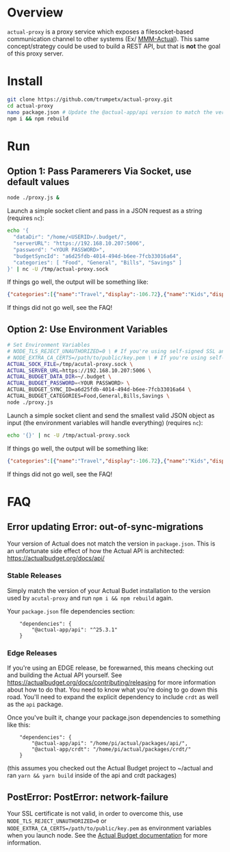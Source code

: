 # Overview
`actual-proxy` is a proxy service which exposes a filesocket-based communication channel to other systems (Ex/ [MMM-Actual](https://github.com/trumpetx/MMM-Actual)).  This same concept/strategy could be used to build a REST API, but that is **not** the goal of this proxy server.

# Install
```bash
git clone https://github.com/trumpetx/actual-proxy.git
cd actual-proxy
nano package.json # Update the @actual-app/api version to match the version of your server
npm i && npm rebuild
```

# Run
## Option 1: Pass Paramerers Via Socket, use default values
```bash
node ./proxy.js &
```
Launch a simple socket client and pass in a JSON request as a string (requires `nc`):
```bash
echo '{
  "dataDir": "/home/<USERID>/.budget/",
  "serverURL": "https://192.168.10.207:5006",
  "password": "<YOUR PASSWORD>",
  "budgetSyncId": "a6d25fdb-4014-494d-b6ee-7fcb33016a64",
  "categories": [ "Food", "General", "Bills", "Savings" ]
}' | nc -U /tmp/actual-proxy.sock
```
If things go well, the output will be something like:
```json
{"categories":[{"name":"Travel","display":-106.72},{"name":"Kids","display":-153.98},{"name":"Entertainment","display":-292.13},{"name":"Healthcare","display":-190.43},{"name":"Food","display":-233.9},{"name":"General","display":-291.34},{"name":"Bills","display":-2382.23}]}
```
If things did not go well, see the FAQ!

## Option 2: Use Environment Variables
```bash
# Set Environment Variables
# NODE_TLS_REJECT_UNAUTHORIZED=0 \ # If you're using self-signed SSL and want the easy way
# NODE_EXTRA_CA_CERTS=/path/to/public/key.pem \ # If you're using self-signed SSL and want the correct way
ACTUAL_SOCK_FILE=/tmp/acutal-proxy.sock \
ACTUAL_SERVER_URL=https://192.168.10.207:5006 \
ACTUAL_BUDGET_DATA_DIR=~/.budget \
ACTUAL_BUDGET_PASSWORD=<YOUR PASSWORD> \
ACTUAL_BUDGET_SYNC_ID=a6d25fdb-4014-494d-b6ee-7fcb33016a64 \
ACTUAL_BUDGET_CATEGORIES=Food,General,Bills,Savings \
node ./proxy.js
```
Launch a simple socket client and send the smallest valid JSON object as input (the environment variables will handle everything) (requires `nc`):
```bash
echo '{}' | nc -U /tmp/actual-proxy.sock
```
If things go well, the output will be something like:
```json
{"categories":[{"name":"Travel","display":-106.72},{"name":"Kids","display":-153.98},{"name":"Entertainment","display":-292.13},{"name":"Healthcare","display":-190.43},{"name":"Food","display":-233.9},{"name":"General","display":-291.34},{"name":"Bills","display":-2382.23}]}
```
If things did not go well, see the FAQ!


# FAQ
## Error updating Error: out-of-sync-migrations
Your version of Actual does not match the version in `package.json`.  This is an unfortunate side effect of how the Actual API is architected: https://actualbudget.org/docs/api/

### Stable Releases
Simply match the version of your Actual Budet installation to the version used by `acutal-proxy` and run `npm i && npm rebuild` again.

Your `package.json` file dependencies section:
```
    "dependencies": {
        "@actual-app/api": "^25.3.1"
    }
```

### Edge Releases
If you're using an EDGE release, be forewarned, this means checking out and building the Actual API yourself.  See https://actualbudget.org/docs/contributing/releasing for more information about how to do that.  You need to know what you're doing to go down this road.  You'll need to expand the explicit dependency to include `crdt` as well as the `api` package.

Once you've built it, change your package.json dependencies to something like this:
```
    "dependencies": {
        "@actual-app/api": "/home/pi/actual/packages/api/",
        "@actual-app/crdt": "/home/pi/actual/packages/crdt/"
    }
```
(this assumes you checked out the Actual Budget project to ~/actual and ran `yarn && yarn build` inside of the api and crdt packages)

## PostError: PostError: network-failure
Your SSL certificate is not valid, in order to overcome this, use `NODE_TLS_REJECT_UNAUTHORIZED=0` or `NODE_EXTRA_CA_CERTS=/path/to/public/key.pem` as environment variables when you launch node.  See the [Actual Budget documentation](https://actualbudget.org/docs/api/#self-signed-https-certificates) for more information.
